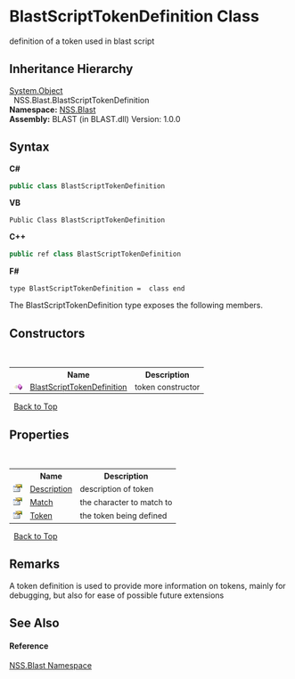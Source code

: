 # BlastScriptTokenDefinition Class
 

definition of a token used in blast script


## Inheritance Hierarchy
<a href="https://docs.microsoft.com/dotnet/api/system.object" target="_blank" rel="noopener noreferrer">System.Object</a><br />&nbsp;&nbsp;NSS.Blast.BlastScriptTokenDefinition<br />
**Namespace:**&nbsp;<a href="88b55311-4a89-0894-e27a-e157e443c7f7">NSS.Blast</a><br />**Assembly:**&nbsp;BLAST (in BLAST.dll) Version: 1.0.0

## Syntax

**C#**<br />
``` C#
public class BlastScriptTokenDefinition
```

**VB**<br />
``` VB
Public Class BlastScriptTokenDefinition
```

**C++**<br />
``` C++
public ref class BlastScriptTokenDefinition
```

**F#**<br />
``` F#
type BlastScriptTokenDefinition =  class end
```

The BlastScriptTokenDefinition type exposes the following members.


## Constructors
&nbsp;<table><tr><th></th><th>Name</th><th>Description</th></tr><tr><td>![Public method](media/pubmethod.gif "Public method")</td><td><a href="965798e1-394d-5fa4-46d1-80079748afcf">BlastScriptTokenDefinition</a></td><td>
token constructor</td></tr></table>&nbsp;
<a href="#blastscripttokendefinition-class">Back to Top</a>

## Properties
&nbsp;<table><tr><th></th><th>Name</th><th>Description</th></tr><tr><td>![Public property](media/pubproperty.gif "Public property")</td><td><a href="68dccf80-2752-ffa4-d59b-dae28703eb6c">Description</a></td><td>
description of token</td></tr><tr><td>![Public property](media/pubproperty.gif "Public property")</td><td><a href="c2c359a4-1679-90d5-5345-8ad51fd54bee">Match</a></td><td>
the character to match to</td></tr><tr><td>![Public property](media/pubproperty.gif "Public property")</td><td><a href="705781eb-521c-08d6-b36b-bc12f512ac33">Token</a></td><td>
the token being defined</td></tr></table>&nbsp;
<a href="#blastscripttokendefinition-class">Back to Top</a>

## Remarks
A token definition is used to provide more information on tokens, mainly for debugging, but also for ease of possible future extensions

## See Also


#### Reference
<a href="88b55311-4a89-0894-e27a-e157e443c7f7">NSS.Blast Namespace</a><br />